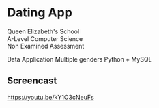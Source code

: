 # Dating App

Queen Elizabeth's School  
A-Level Computer Science  
Non Examined Assessment

Data Application
Multiple genders
Python + MySQL

## Screencast

https://youtu.be/kY1O3cNeuFs
